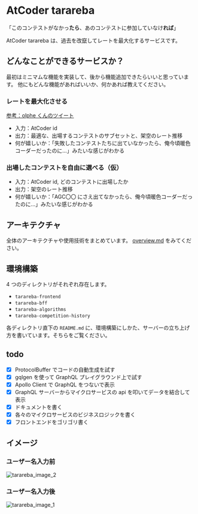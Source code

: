 # AtCoder tarareba
「このコンテストがなかっ**たら**、あのコンテストに参加していなけ**れば**」

AtCoder tarareba は、過去を改竄してレートを最大化するサービスです。

## どんなことができるサービスか？
最初はミニマムな機能を実装して、後から機能追加できたらいいと思っています。
他にもどんな機能があればいいか、何かあれば教えてください。

### レートを最大化させる
[参考：olphe くんのツイート](https://twitter.com/_olphe/status/1221687722324049920?s=20)

- 入力：AtCoder id
- 出力：最適な、出場するコンテストのサブセットと、架空のレート推移
- 何が嬉しいか：「失敗したコンテストたちに出ていなかったら、俺今頃暖色コーダーだったのに...」みたいな感じがわかる

### 出場したコンテストを自由に選べる（仮）

- 入力：AtCoder id, どのコンテストに出場したか
- 出力：架空のレート推移
- 何が嬉しいか：「AGC〇〇 にさえ出てなかったら、俺今頃暖色コーダーだったのに...」みたいな感じがわかる

## アーキテクチャ
全体のアーキテクチャや使用技術をまとめています。
[overview.md](https://github.com/monkukui/atcoder-tarareba/blob/master/docs/overview.md)
をみてください。

## 環境構築
4 つのディレクトリがそれぞれ存在します。

- `tarareba-frontend`
- `tarareba-bff`
- `tarareba-algorithms`
- `tarareba-competition-history`

各ディレクトリ直下の `README.md` に、環境構築にしかた、サーバーの立ち上げ方を書いています。そちらをご覧ください。

## todo
- [x] ProtocolBuffer でコードの自動生成を試す
- [x] gqlgen を使って GraphQL プレイグラウンド上で試す
- [x] Apollo Client で GraphQL をつないで表示
- [x] GraphQL サーバーからマイクロサービスの api を叩いてデータを結合して表示
- [x] ドキュメントを書く
- [x] 各々のマイクロサービスのビジネスロジックを書く
- [x] フロントエンドをゴリゴリ書く

## イメージ

### ユーザー名入力前
![tarareba_image_2](https://user-images.githubusercontent.com/47474057/99639464-fb020880-2a8a-11eb-8483-3a0232a0f6bb.jpg)

### ユーザー名入力後
![tarareba_image_1](https://user-images.githubusercontent.com/47474057/99639474-fccbcc00-2a8a-11eb-9d32-c9ca55f1bd30.jpg)
